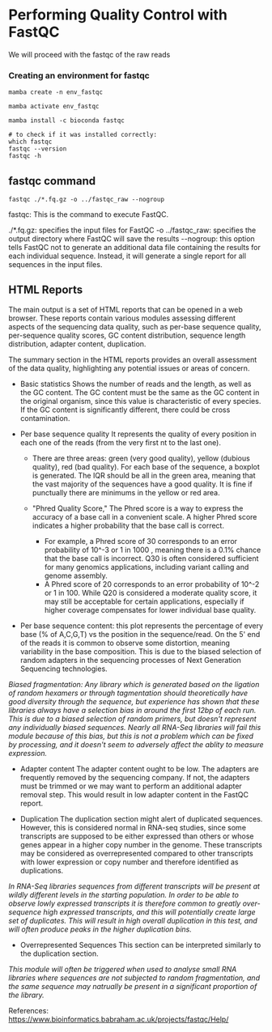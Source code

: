 # Performing Quality Control with FastQC

We will proceed with the fastqc of the raw reads

### Creating an environment for fastqc

```{bash}
mamba create -n env_fastqc

mamba activate env_fastqc

mamba install -c bioconda fastqc

# to check if it was installed correctly: 
which fastqc
fastqc --version
fastqc -h 
```

## fastqc command

```{bash}
fastqc ./*.fq.gz -o ../fastqc_raw --nogroup
```

fastqc: This is the command to execute FastQC.

./*.fq.gz: specifies the input files for FastQC
-o ../fastqc_raw: specifies the output directory where FastQC will save the results
--nogroup: this option tells FastQC not to generate an additional data file containing the results for each individual sequence. Instead, it will generate a single report for all sequences in the input files.

## HTML Reports

The main output is a set of HTML reports that can be opened in a web browser. These reports contain various modules assessing different aspects of the sequencing data quality, such as per-base sequence quality, per-sequence quality scores, GC content distribution, sequence length distribution, adapter content, duplication.

The summary section in the HTML reports provides an overall assessment of the data quality, highlighting any potential issues or areas of concern.

* Basic statistics 
Shows the number of reads and the length, as well as the GC content. 
The GC content must be the same as the GC content in the original organism, since this value is characteristic of every species.
If the GC content is significantly different, there could be cross contamination. 

* Per base sequence quality
It represents the quality of every position in each one of the reads (from the very first nt to the last one).
    + There are three areas: green (very good quality), yellow (dubious quality), red (bad quality). For each base of the sequence, a boxplot is generated. The IQR should be all in the green area, meaning that the vast majority of the sequences have a good quality. It is fine if punctually there are minimums in the yellow or red area.

    + "Phred Quality Score," The Phred score is a way to express the accuracy of a base call in a convenient scale. A higher Phred score indicates a higher probability that the base call is correct. 

        + For example, a Phred score of 30 corresponds to an error probability of 10^-3 or 1 in 1000 , meaning there is a 0.1% chance that the base call is incorrect. Q30 is often considered sufficient for many genomics applications, including variant calling and genome assembly.
        + A Phred score of 20 corresponds to an error probability of 10^-2 or 1 in 100. While Q20 is considered a moderate quality score, it may still be acceptable for certain applications, especially if higher coverage compensates for lower individual base quality.

* Per base sequence content: this plot represents the percentage of every base (% of A,C,G,T) vs the position in the sequence/read. On the 5' end of the reads it is common to observe some distortion, meaning variability in the base composition. This is due to the biased selection of random adapters in the sequencing processes of Next Generation Sequencing technologies.

_Biased fragmentation: Any library which is generated based on the ligation of random hexamers or through tagmentation should theoretically have good diversity through the sequence, but experience has shown that these libraries always have a selection bias in around the first 12bp of each run. This is due to a biased selection of random primers, but doesn't represent any individually biased sequences. Nearly all RNA-Seq libraries will fail this module because of this bias, but this is not a problem which can be fixed by processing, and it doesn't seem to adversely affect the ablity to measure expression._

* Adapter content
The adapter content ought to be low. The adapters are frequently removed by the sequencing company. If not, the adapters must be trimmed or we may want to perform an additional adapter removal step.
This would result in low adapter content in the FastQC report.

* Duplication
The duplication section might alert of duplicated sequences. However, this is considered normal in RNA-seq studies, since some transcripts are supposed to be either expressed than others or whose genes appear in a higher copy number in the genome. These transcripts may be considered as overrepresented compared to other transcripts with lower expression or copy number and therefore identified as duplications.

_In RNA-Seq libraries sequences from different transcripts will be present at wildly different levels in the starting population. In order to be able to observe lowly expressed transcripts it is therefore common to greatly over-sequence high expressed transcripts, and this will potentially create large set of duplicates. This will result in high overall duplication in this test, and will often produce peaks in the higher duplication bins._

* Overrepresented Sequences
This section can be interpreted similarly to the duplication section.

_This module will often be triggered when used to analyse small RNA libraries where sequences are not subjected to random fragmentation, and the same sequence may natrually be present in a significant proportion of the library._


References:
https://www.bioinformatics.babraham.ac.uk/projects/fastqc/Help/
